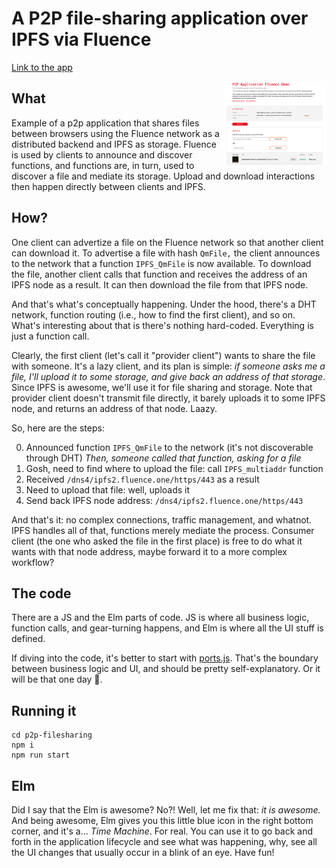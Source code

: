 # A P2P file-sharing application over IPFS via Fluence

<a href="https://relay01.fluence.dev">Link to the app</a>

<img align="right" width="33%" src="https://raw.githubusercontent.com/fluencelabs/p2p-fileshare/readme/p2p-fileshare.png"/>

## What

Example of a p2p application that shares files between browsers using the Fluence network as a distributed backend and IPFS as storage. Fluence is used by clients to announce and discover functions, and functions are, in turn, used to discover a file and mediate its storage. Upload and download interactions then happen directly between clients and IPFS.

## How?
One client can advertize a file on the Fluence network so that another client can download it. To advertise a file with hash `QmFile,` the client announces to the network that a function `IPFS_QmFile` is now available. To download the file, another client calls that function and receives the address of an IPFS node as a result. It can then download the file from that IPFS node.

And that's what's conceptually happening. Under the hood, there's a DHT network, function routing (i.e., how to find the first client), and so on. What's interesting about that is there's nothing hard-coded. Everything is just a function call.

Clearly, the first client (let's call it "provider client") wants to share the file with someone. It's a lazy client, and its plan is simple: *if someone asks me a file, I'll upload it to some storage, and give back an address of that storage*. Since IPFS is awesome, we'll use it for file sharing and storage. Note that provider client doesn't transmit file directly, it barely uploads it to some IPFS node, and returns an address of that node. Laazy. 

So, here are the steps:

0. Announced function `IPFS_QmFile` to the network (it's not discoverable through DHT)
*Then, someone called that function, asking for a file*
1. Gosh, need to find where to upload the file: call `IPFS_multiaddr` function
2. Received `/dns4/ipfs2.fluence.one/https/443` as a result
3. Need to upload that file: well, uploads it
4. Send back IPFS node address: `/dns4/ipfs2.fluence.one/https/443`

And that's it: no complex connections, traffic management, and whatnot. IPFS handles all of that, functions merely mediate the process. Consumer client (the one who asked the file in the first place) is free to do what it wants with that node address, maybe forward it to a more complex workflow?

## The code
There are a JS and the Elm parts of code. JS is where all business logic, function calls, and gear-turning happens, and Elm is where all the UI stuff is defined. 

If diving into the code, it's better to start with [ports.js](src/ports.js). That's the boundary between business logic and UI, and should be pretty self-explanatory. Or it will be that one day 🙏.

## Running it
```
cd p2p-filesharing
npm i
npm run start
```


## Elm
Did I say that the Elm is awesome? No?! Well, let me fix that: *it is awesome.* And being awesome, Elm gives you this little blue icon in the right bottom corner, and it's a... *Time Machine*. For real. You can use it to go back and forth in the application lifecycle and see what was happening, why, see all the UI changes that usually occur in a blink of an eye. Have fun!